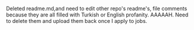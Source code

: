 
Deleted readme.md,and need to edit other repo's readme's, file comments because they are all filled with Turkish or English profanity. AAAAAH. Need to delete them and upload them back once I apply to jobs. 
